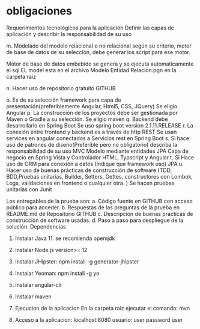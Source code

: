 # obligaciones

Requerimientos tecnológicos para la aplicación
Definir las capas de aplicación y describir la responsabilidad de su uso

m. Modelado del modelo relacional o no relacional según su criterio, motor de
base de datos de su selección, debe generar los script para ese motor.

Motor de base de datos embebido se genera y se ejecuta automaticamente el sql
EL model esta en el archivo Modelo Entidad Relacion.pgn en la carpeta raiz

n. Hacer uso de repositorio gratuito GITHUB

o. Es de su selección framework para capa de presentación(preferiblemente
Angular, Html5, CSS, JQuery)
Se eligio Angular
p. La construcción de los proyectos debe ser gestionada por Maven o Gradle a su
selección.
Se eligio maven
q. Backend debe desarrollarlo en Spring Boot
Se uso spring boot version 2.1.11.RELEASE
r. La conexión entre frontend y backend es a través de http REST
Se usan services en angular conectados a Servicios rest en Spring Boot
s. Si hace uso de patrones de diseño(Preferible pero no obligatorio) describa la
responsabilidad de su uso
MVC
Modelo mediante entidades JPA
Capa de negocio en Spring
Vista y Controlador HTML, Typscript  y Angular
t. Si Hace uso de ORM para conexión a datos (Indique que framework usó)
JPA
u. Hacer uso de buenas prácticas de construcción de software (TDD, BDD,Pruebas
unitarias, Builder, Setters, Gettes, constructores con Lombok, Logs,
validaciones en frontend o cualquier otra. )
Se hacen pruebas unitarias con Junit

Los entregables de la prueba son:
a. Código fuente en GITHUB con acceso público para acceder.
b. Respuestas de las preguntas de la prueba en README.md de Repositorio
GITHUB
c. Descripción de buenas prácticas de construcción de software usadas.
d. Paso a paso para despliegue de la solución.
Dependencias
1. Instalar Java 11. se recomienda opemjdk
2. Instalar Node.js version>= 12
3. Instalar JHipster: npm install -g generator-jhipster
4. Instalar Yeoman: npm install -g yo
5. Instalar angular-cli
6. Instalar maven

2. Ejecucion de la aplicacion
En la carpeta raiz ejecutar el comando: mvn

3. Acceso a la aplicacion: 
localhost:8080
usuario: user
password user
